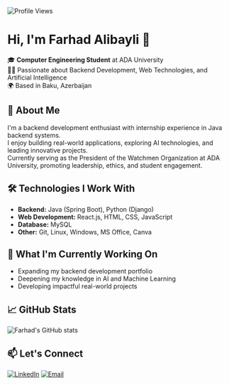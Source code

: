 ![Profile Views](https://komarev.com/ghpvc/?username=farhadalibayli&style=flat-square)

# Hi, I'm Farhad Alibayli 👋

🎓 **Computer Engineering Student** at ADA University  
👨‍💻 Passionate about Backend Development, Web Technologies, and Artificial Intelligence  
🌍 Based in Baku, Azerbaijan  

## 🚀 About Me
I'm a backend development enthusiast with internship experience in Java backend systems.  
I enjoy building real-world applications, exploring AI technologies, and leading innovative projects.  
Currently serving as the President of the Watchmen Organization at ADA University, promoting leadership, ethics, and student engagement.

## 🛠 Technologies I Work With
- **Backend:** Java (Spring Boot), Python (Django)  
- **Web Development:** React.js, HTML, CSS, JavaScript  
- **Database:** MySQL  
- **Other:** Git, Linux, Windows, MS Office, Canva  

## 🚧 What I'm Currently Working On
- Expanding my backend development portfolio  
- Deepening my knowledge in AI and Machine Learning  
- Developing impactful real-world projects  

## 📈 GitHub Stats
![Farhad's GitHub stats](https://github-readme-stats.vercel.app/api?username=farhadalibayli&show_icons=true&theme=radical)

## 📫 Let's Connect
[![LinkedIn](https://img.shields.io/badge/-LinkedIn-blue?style=flat-square&logo=Linkedin&logoColor=white)](https://linkedin.com/in/farhadalibayli)
[![Email](https://img.shields.io/badge/-Email-red?style=flat-square&logo=gmail&logoColor=white)](mailto:falibayli17397@ada.edu.az)
